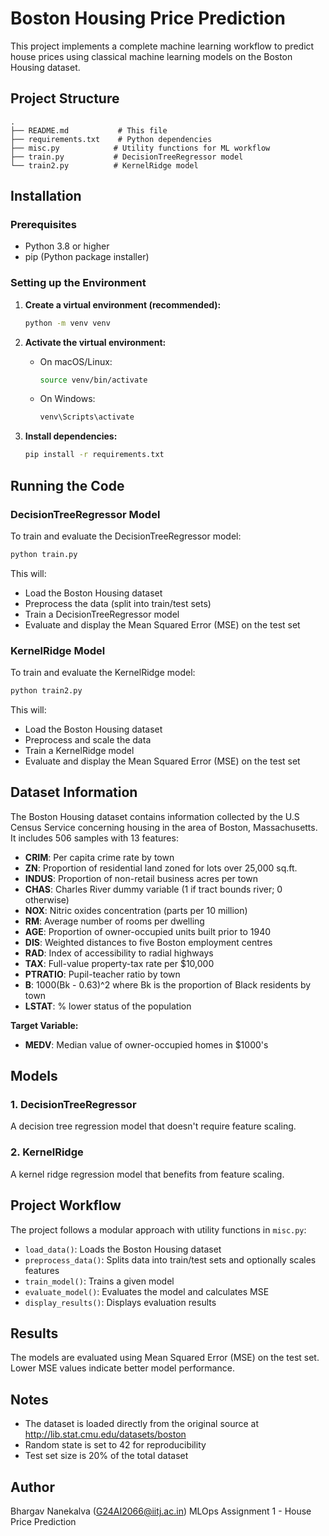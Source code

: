 # Boston Housing Price Prediction

This project implements a complete machine learning workflow to predict house prices using classical machine learning models on the Boston Housing dataset.

## Project Structure

```
.
├── README.md           # This file
├── requirements.txt    # Python dependencies
├── misc.py            # Utility functions for ML workflow
├── train.py           # DecisionTreeRegressor model
└── train2.py          # KernelRidge model
```

## Installation

### Prerequisites

- Python 3.8 or higher
- pip (Python package installer)

### Setting up the Environment

1. **Create a virtual environment (recommended):**
   ```bash
   python -m venv venv
   ```

2. **Activate the virtual environment:**
   - On macOS/Linux:
     ```bash
     source venv/bin/activate
     ```
   - On Windows:
     ```bash
     venv\Scripts\activate
     ```

3. **Install dependencies:**
   ```bash
   pip install -r requirements.txt
   ```

## Running the Code

### DecisionTreeRegressor Model

To train and evaluate the DecisionTreeRegressor model:

```bash
python train.py
```

This will:
- Load the Boston Housing dataset
- Preprocess the data (split into train/test sets)
- Train a DecisionTreeRegressor model
- Evaluate and display the Mean Squared Error (MSE) on the test set

### KernelRidge Model

To train and evaluate the KernelRidge model:

```bash
python train2.py
```

This will:
- Load the Boston Housing dataset
- Preprocess and scale the data
- Train a KernelRidge model
- Evaluate and display the Mean Squared Error (MSE) on the test set

## Dataset Information

The Boston Housing dataset contains information collected by the U.S Census Service concerning housing in the area of Boston, Massachusetts. It includes 506 samples with 13 features:

- **CRIM**: Per capita crime rate by town
- **ZN**: Proportion of residential land zoned for lots over 25,000 sq.ft.
- **INDUS**: Proportion of non-retail business acres per town
- **CHAS**: Charles River dummy variable (1 if tract bounds river; 0 otherwise)
- **NOX**: Nitric oxides concentration (parts per 10 million)
- **RM**: Average number of rooms per dwelling
- **AGE**: Proportion of owner-occupied units built prior to 1940
- **DIS**: Weighted distances to five Boston employment centres
- **RAD**: Index of accessibility to radial highways
- **TAX**: Full-value property-tax rate per $10,000
- **PTRATIO**: Pupil-teacher ratio by town
- **B**: 1000(Bk - 0.63)^2 where Bk is the proportion of Black residents by town
- **LSTAT**: % lower status of the population

**Target Variable:**
- **MEDV**: Median value of owner-occupied homes in $1000's

## Models

### 1. DecisionTreeRegressor
A decision tree regression model that doesn't require feature scaling.

### 2. KernelRidge
A kernel ridge regression model that benefits from feature scaling.

## Project Workflow

The project follows a modular approach with utility functions in `misc.py`:

- `load_data()`: Loads the Boston Housing dataset
- `preprocess_data()`: Splits data into train/test sets and optionally scales features
- `train_model()`: Trains a given model
- `evaluate_model()`: Evaluates the model and calculates MSE
- `display_results()`: Displays evaluation results

## Results

The models are evaluated using Mean Squared Error (MSE) on the test set. Lower MSE values indicate better model performance.

## Notes

- The dataset is loaded directly from the original source at http://lib.stat.cmu.edu/datasets/boston
- Random state is set to 42 for reproducibility
- Test set size is 20% of the total dataset

## Author

Bhargav Nanekalva (G24AI2066@iitj.ac.in)
MLOps Assignment 1 - House Price Prediction
